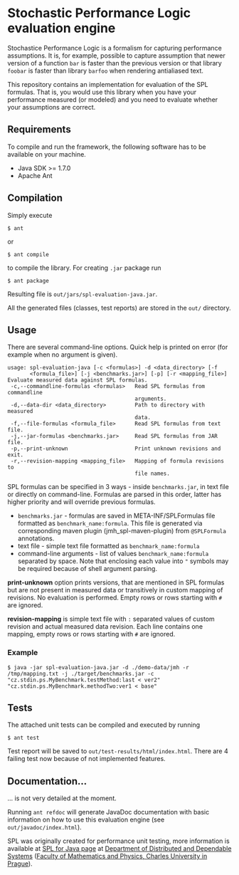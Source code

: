 # Stochastic Performance Logic evaluation engine

Stochastice Performance Logic is a formalism for capturing performance
assumptions.
It is, for example, possible to capture assumption that newer version of
a function `bar` is faster than the previous version or that library
`foobar` is faster than library `barfoo` when rendering antialiased text.

This repository contains an implementation for evaluation of the SPL
formulas.
That is, you would use this library when you have your performance measured
(or modeled) and you need to evaluate whether your assumptions are correct.


## Requirements

To compile and run the framework, the following software has to be available
on your machine.

* Java SDK >= 1.7.0
* Apache Ant


## Compilation

Simply execute

```{.sh}
$ ant
```

or

```{.sh}
$ ant compile
```

to compile the library. For creating `.jar` package run

```{.sh}
$ ant package
```

Resulting file is `out/jars/spl-evaluation-java.jar`.

All the generated files (classes, test reports) are stored in the `out/`
directory.


## Usage

There are several command-line options. Quick help is printed on error (for example when no argument is given).

```
usage: spl-evaluation-java [-c <formulas>] -d <data_directory> [-f
       <formula_file>] [-j <benchmarks.jar>] [-p] [-r <mapping_file>]
Evaluate measured data against SPL formulas.
 -c,--commandline-formulas <formulas>   Read SPL formulas from commandline
                                        arguments.
 -d,--data-dir <data_directory>         Path to directory with measured
                                        data.
 -f,--file-formulas <formula_file>      Read SPL formulas from text file.
 -j,--jar-formulas <benchmarks.jar>     Read SPL formulas from JAR file.
 -p,--print-unknown                     Print unknown revisions and exit.
 -r,--revision-mapping <mapping_file>   Mapping of formula revisions to
                                        file names.
```

SPL formulas can be specified in 3 ways - inside `benchmarks.jar`, in text file or directly on command-line.
Formulas are parsed in this order, latter has higher priority and will override previous formulas.

- `benchmarks.jar` - formulas are saved in META-INF/SPLFormulas file formatted as `benchmark_name:formula`.
  This file is generated via corresponding maven plugin (jmh_spl-maven-plugin) from `@SPLFormula` annotations.
- text file - simple text file formatted as `benchmark_name:formula`
- command-line arguments - list of values `benchmark_name:formula` separated by space. Note that enclosing each
  value into `"` symbols may be required because of shell argument parsing.
  
**print-unknown** option prints versions, that are mentioned in SPL formulas but are not present in measured data
 or transitively in custom mapping of revisions. No evaluation is performed. Empty rows or rows starting with
 `#` are ignored.
 
**revision-mapping** is simple text file with `:` separated values of custom revision and actual measured data revision.
 Each line contains one mapping, empty rows or rows starting with `#` are ignored.
 
### Example

```{.sh}
$ java -jar spl-evaluation-java.jar -d ./demo-data/jmh -r /tmp/mapping.txt -j ./target/benchmarks.jar -c "cz.stdin.ps.MyBenchmark.testMethod:last < ver2" "cz.stdin.ps.MyBenchmark.methodTwo:ver1 < base"
```


## Tests

The attached unit tests can be compiled and executed by running

```{.sh}
$ ant test
```

Test report will be saved to `out/test-results/html/index.html`. There are 4
failing test now because of not implemented features.


## Documentation...

... is not very detailed at the moment.

Running `ant refdoc` will generate JavaDoc documentation with basic information
on how to use this evaluation engine (see `out/javadoc/index.html`).

SPL was originally created for performance unit testing, more information
is available at [SPL for Java page](http://d3s.mff.cuni.cz/software/spl-java)
at [Department of Distributed and Dependable Systems](http://d3s.mff.cuni.cz/)
([Faculty of Mathematics and Physics, Charles University in Prague](http://mff.cuni.cz/)).

